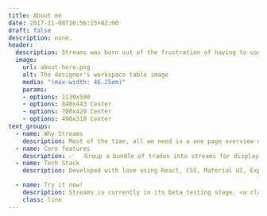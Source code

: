 ```yaml
---
title: About me
date: 2017-11-08T16:56:15+02:00
draft: false
description: none.
header:
  description: Streams was born out of the frustration of having to use Google Sheets to keep track of your investments.
  image:
    url: about-hero.png
    alt: The designer's workspace table image
    media: "(max-width: 46.25em)"
    params:
    - options: 1130x500
    - options: 848x443 Center
    - options: 700x420 Center
    - options: 490x318 Center
text_groups:
  - name: Why Streams
    description: Most of the time, all we need is a one page overview of how all our investments are doing. Streams collect current price data of your asset from the internet, and shows you the returns of your trades. It <span class="accent-text"> uses the idea of a stream of trades as a logical reasoning unit </span> to better reason about the profitability of a series of trades of the same asset through time.
  - name: Core features
    description: ✅   Group a bundle of trades into streams for displaying an aggregate ROI - enabling you to better categorize and reason about different streams of trades. <br/><br/> ✅ Get real time prices of US stocks, ETFs, International Stocks from 18 global exchanges, and 🌖 Cryptocurrencies. <br/><br/> ✅ Visually distinguish realized and unrealized returns within a Stream. <br/><br/> ✅ Simple interface for adding/deleting/updating trades and streams. <br/><br/> ✅ Toggle quickly between different currency denominations of your choice to get a nominalized view of value.
  - name: Tech Stack
    description: Developed with love using React, CSS, Material UI, Express, and MongoDB.

  - name: Try it now!
    description: Streams is currently in its beta testing stage. <a class="accent-text bold-text" href="https://app.streamsapp.xyz/signup">Sign up</a> now to be a beta tester! We would love to have your feedback.
    class: line
---
```

